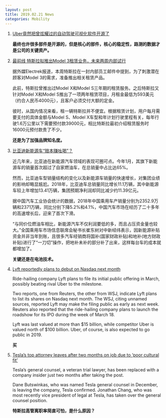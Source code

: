 ```yaml
---
layout: post
title: 2019.02.21 News
categories: Mobility
---
```


1. [Uber竟然把曾炫耀过的自动驾驶可视化软件开源了](https://www.huxiu.com/article/285336.html)

    **最终也许很多部件是开源的，但是核心的部件，核心的稳定性，路测的数据才是公司的关键资产。**

2. [最前线 特斯拉拟推出Model 3租赁业务，未来两周内部试行](https://36kr.com/p/5178714.html)

    据外媒Electrek报道，本周特斯拉在一封内部员工邮件中提到，为了刺激潜在顾客对Model 3的需求，准备推出相关租赁产品。

    此前，特斯拉曾推出过Model X和Model S三年期的租赁服务。之后特斯拉又针对Model X和Model S推出了一项两年租赁项目，月租金最低为593美元（约合人民币4000元），且客户必须交付大额的定金。

    彼时，从国内情况来看，租一辆特斯拉并不便宜。根据租赁计划，用户每月需要支付的具体金额与Model S、Model X车型和年计划行驶里程有关，每年行驶1.6万公里以下需要预付款39000元，相比特斯拉最初介绍租赁服务时16000元预付款贵了不少。

    **还是为了加强品牌知名度。**

3. [比亚迪新能源车“赔本赚吆喝”？](https://36kr.com/p/5178686.html)

    近几年来，比亚迪在新能源汽车领域的表现可圈可点。今年1月，其旗下新能源车的销量首次超过了自家燃油车，在总销量中占比达65%。

    然而，比亚迪车型销量结构的变化以及新能源车销量的快速增长，对集团业绩的影响却略显尴尬。2018年，比亚迪车总销量同比增长11.1万辆，其中新能源车较上年增加13.41万辆，集团预期净利润却同比减少约11.39亿元。

    据中国汽车工业协会统计的数据，2018年中国乘用车产销量分别为2352.9万辆和2371万辆，同比分别下降5.2%和4.1%，中国汽车市场在经历了二十多年的高速增长后，迎来了首次下滑。

    “与同价位燃油车相比，新能源汽车不仅利润要低的多，而且占压资金量也较大。”全国乘用车市场信息联席会秘书长崔东树对中新经纬表示，因新能源补贴资金并非当年到账，且很多汽车经销商将国补(国家财政补贴)和地补(地方财政补贴)进行了“一刀切”操作，把地补未补的部分补了出来，这样每台车的成本就都增加了。

    **关键还是在电池技术。**

4. [Lyft reportedly plans to debut on Nasdaq next month](https://techcrunch.com/2019/02/20/lyft-reportedly-plans-to-debut-on-nasdaq-next-month/)

    Ride-hailing company Lyft  plans to file its initial public offering in March, possibly beating rival Uber to the milestone.

    Two reports, one from Reuters, the other from WSJ, indicate Lyft plans to list its shares on Nasdaq next month. The WSJ, citing unnamed sources, reported Lyft may make the filing public as early as next week. Reuters also reported that the ride-hailing company plans to launch the roadshow for its IPO during the week of March 18.

    Lyft was last valued at more than $15 billion, while competitor Uber is valued north of $100 billion. Uber, of course, is also expected to go public in 2019.

    **买**

5. [Tesla’s top attorney leaves after two months on job due to ‘poor cultural fit’](https://techcrunch.com/2019/02/20/teslas-top-attorney-leaves-after-two-months-on-job-due-to-poor-cultural-fit/)

    Tesla’s  general counsel, a veteran trial lawyer, has been replaced with a company insider just two months after taking the post.

    Dane Butswinkas, who was named Tesla general counsel in December, is leaving the company, Tesla confirmed. Jonathan Chang, who was most recently vice president of legal at Tesla, has taken over the general counsel position.

    **特斯拉高管离职率简直可怕，是什么原因？**

